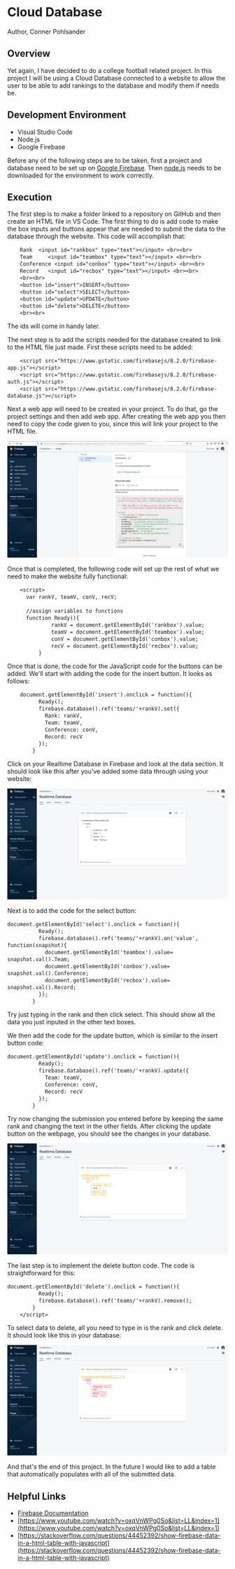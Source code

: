 # Cloud Database

Author, Conner Pohlsander

## Overview

Yet again, I have decided to do a college football related project. In this project I will be using a Cloud Database connected to a website to allow the user to be able to add rankings to the database and modify them if needs be.

## Development Environment

* Visual Studio Code
* Node.js
* Google Firebase

Before any of the following steps are to be taken, first a project and database need to be set up on [Google Firebase](https://console.firebase.google.com/). Then [node.js](https://nodejs.org/en/) needs to be downloaded for the environment to work correctly.

## Execution

The first step is to make a folder linked to a repository on GitHub and then create an HTML file in VS Code. The first thing to do is add code to make the box inputs and buttons appear that are needed to submit the data to the database through the website. This code will accomplish that:

```
    Rank  <input id="rankbox" type="text"></input> <br><br>
    Team     <input id="teambox" type="text"></input> <br><br>
    Conference <input id="conbox" type="text"></input> <br><br>
    Record   <input id="recbox" type="text"></input> <br><br>
    <br><br>
    <button id="insert">INSERT</button>
    <button id="select">SELECT</button>
    <button id="update">UPDATE</button>
    <button id="delete">DELETE</button>
    <br><br>
```

The ids will come in handy later.

The next step is to add the scripts needed for the database created to link to the HTML file just made. First these scripts need to be added:
```
    <script src="https://www.gstatic.com/firebasejs/8.2.0/firebase-app.js"></script>
    <script src="https://www.gstatic.com/firebasejs/8.2.0/firebase-auth.js"></script>
    <script src="https://www.gstatic.com/firebasejs/8.2.0/firebase-database.js"></script>
```

Next a web app will need to be created in your project. To do that, go the project settings and then add web app. After creating the web app you then need to copy the code given to you, since this will link your project to the HTML file. 

![Screenshot of Firebase settings](1a.jpg)

Once that is completed, the following code will set up the rest of what we need to make the website fully functional:

```
    <script> 
      var rankV, teamV, conV, recV;

      //assign variables to functions
      function Ready(){
              rankV = document.getElementById('rankbox').value;
              teamV = document.getElementById('teambox').value;
              conV = document.getElementById('conbox').value;
              recV = document.getElementById('recbox').value;
          }
```

Once that is done, the code for the JavaScript code for the buttons can be added. We'll start with adding the code for the insert button. It looks as follows:

```
    document.getElementById('insert').onclick = function(){
          Ready();
          firebase.database().ref('teams/'+rankV).set({
            Rank: rankV,
            Team: teamV,
            Conference: conV,
            Record: recV
          });
        }
```

Click on your Realtime Database in Firebase and look at the data section. It should look like this after you've added some data through using your website:

![Screenshot of Realtime Database - Insert](2a.jpg)

Next is to add the code for the select button:

```
document.getElementById('select').onclick = function(){
          Ready();
          firebase.database().ref('teams/'+rankV).on('value', function(snapshot){
            document.getElementById('teambox').value= snapshot.val().Team;
            document.getElementById('conbox').value= snapshot.val().Conference;
            document.getElementById('recbox').value= snapshot.val().Record;
          });
        }
```

Try just typing in the rank and then click select. This should show all the data you just inputed in the other text boxes.

We then add the code for the update button, which is similar to the insert button code:
```
document.getElementById('update').onclick = function(){
          Ready();
          firebase.database().ref('teams/'+rankV).update({
            Team: teamV,
            Conference: conV,
            Record: recV
          });
        }
```

Try now changing the submission you entered before by keeping the same rank and changing the text in the other fields. After clicking the update button on the webpage, you should see the changes in your database.

![Screenshot of Realtime Database - Update](3a.jpg)

The last step is to implement the delete button code. The code is straightforward for this:

```
document.getElementById('delete').onclick = function(){
          Ready();
          firebase.database().ref('teams/'+rankV).remove();
        }
    </script>
```

To select data to delete, all you need to type in is the rank and click delete. It should look like this in your database:

![Screenshot of Realtime Database - Delete](4a.jpg)

And that's the end of this project. In the future I would like to add a table that automatically populates with all of the submitted data.

## Helpful Links

* [Firebase Documentation](https://firebase.google.com/docs/database)
* [https://www.youtube.com/watch?v=oxqVnWPg0So&list=LL&index=1](https://www.youtube.com/watch?v=oxqVnWPg0So&list=LL&index=1)
* [https://stackoverflow.com/questions/44452392/show-firebase-data-in-a-html-table-with-javascript](https://stackoverflow.com/questions/44452392/show-firebase-data-in-a-html-table-with-javascript)
